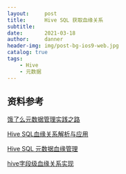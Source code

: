 ```yaml
---
layout:     post
title:      Hive SQL 获取血缘关系
subtitle:   
date:       2021-03-18
author:     danner
header-img: img/post-bg-ios9-web.jpg
catalog: true
tags:
    - Hive
    - 元数据	
---
```










## 资料参考

[饿了么元数据管理实践之路](https://dbaplus.cn/news-73-2143-1.html)

[Hive SQL血缘关系解析与应用](https://blog.csdn.net/SOHU_TECH/article/details/110605919)

[Hive SQL 元数据血缘管理](https://www.jianshu.com/p/f4bb42996cdb)

[hive字段级血缘关系实现](https://blog.csdn.net/mc1478/article/details/108414365)